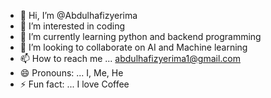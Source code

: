 - 👋 Hi, I’m @Abdulhafizyerima
- 👀 I’m interested in coding
- 🌱 I’m currently learning python and backend programming 
- 💞️ I’m looking to collaborate on AI and Machine learning 
- 📫 How to reach me ... abdulhafizyerima1@gmail.com
- 😄 Pronouns: ... I, Me, He
- ⚡ Fun fact: ... I love Coffee 

<!---
Abdulhafizyerima/Abdulhafizyerima is a ✨ special ✨ repository because its `README.md` (this file) appears on your GitHub profile.
You can click the Preview link to take a look at your changes.
--->
